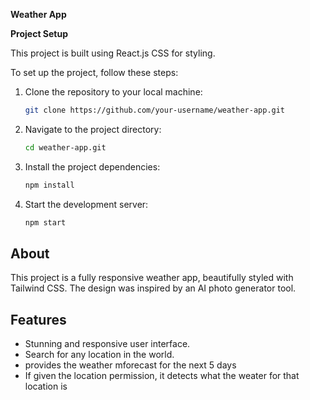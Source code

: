 

**Weather App**

**Project Setup**

This project is built using React.js CSS for styling.

To set up the project, follow these steps:

1. Clone the repository to your local machine:

   ```bash
   git clone https://github.com/your-username/weather-app.git
   ```

2. Navigate to the project directory:

   ```bash
   cd weather-app.git
   ```

3. Install the project dependencies:

   ```bash
   npm install
   ```

4. Start the development server:

   ```bash
   npm start
   ```

## About

This project is a fully responsive weather app, beautifully styled with Tailwind CSS. The design was inspired by an AI photo generator tool.

## Features

- Stunning and responsive user interface.
- Search for any location in the world.
- provides the weather mforecast for the next 5 days
- If given the location permission, it detects what the weater for that location is
